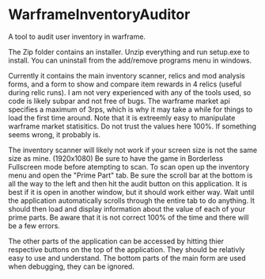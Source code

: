 # WarframeInventoryAuditor
A tool to audit user inventory in warframe.

The Zip folder contains an installer. Unzip everything and run setup.exe to install.
You can uninstall from the add/remove programs menu in windows.

Currently it contains the main inventory scanner, relics and mod analysis forms, and a form to show and compare item rewards in 4 relics (useful during relic runs).
I am not very experienced with any of the tools used, so code is likely subpar and not free of bugs.
The warframe market api specifies a maximum of 3rps, which is why it may take a while for things to load the first time around.
Note that it is extreemly easy to manipulate warframe market statisitics. Do not trust the values here 100%. If something seems wrong, it probably is.

The inventory scanner will likely not work if your screen size is not the same size as mine. (1920x1080) Be sure to have the game in Borderless Fullscreen mode before atempting to scan.
To scan open up the inventory menu and open the "Prime Part" tab.
Be sure the scroll bar at the bottom is all the way to the left and then hit the audit button on this application. It is best if it is open in another window, but it should work either way.
Wait until the application automatically scrolls through the entire tab to do anything.
It should then load and display information about the value of each of your prime parts. Be aware that it is not correct 100% of the time and there will be a few errors.

The other parts of the application can be accessed by hitting thier respective buttons on the top of the application. They should be relativly easy to use and understand.
The bottom parts of the main form are used when debugging, they can be ignored.
